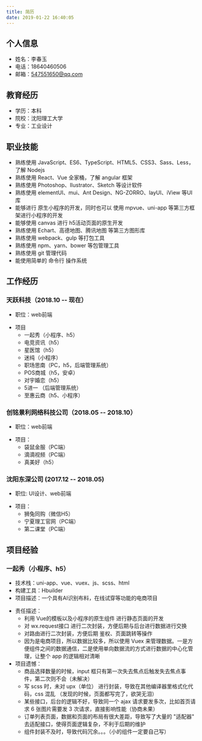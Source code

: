 ```yaml
---
title: 简历
date: 2019-01-22 16:40:05
---
```


## 个人信息
- 姓名：李春玉
- 电话：18640460506
- 邮箱：547551650@qq.com

## 教育经历
- 学历：本科
- 院校：沈阳理工大学
- 专业：工业设计

## 职业技能
- 熟练使用 JavaScript、ES6、TypeScript、HTML5、CSS3、Sass、Less，了解 Nodejs
- 熟练使用 React、Vue 全家桶，了解 angular 框架
- 熟练使用 Photoshop、Ilustrator、Sketch 等设计软件
- 熟练使用 elementUI、mui、Ant Design、NG-ZORRO、layUI、iView 等UI库
- 能够进行 原生小程序的开发，同时也可以 使用 mpvue、uni-app 等第三方框架进行小程序的开发
- 能够使用 canvas 进行 h5活动页面的原生开发
- 熟练使用 Echart、高德地图、腾讯地图 等第三方图形库
- 熟练使用 webpack、gulp 等打包工具
- 熟练使用 npm、yarn、bower 等包管理工具
- 熟练使用 git 管理代码
- 能使用简单的 命令行 操作系统

## 工作经历

### 天跃科技（2018.10 -- 现在）
- 职位：web前端
+ 项目
  - 一起秀（小程序、h5）
  - 电竞资讯（h5）
  - 星医馆（h5）
  - 迷纯（小程序）
  - 职场思南（PC，h5，后端管理系统）
  - POS商城（h5，安卓）
  - 对宇婚恋（h5）
  - 5进一 （后端管理系统）
  - 至惠云商（h5、小程序）

### 创铭景利网络科技公司（2018.05 -- 2018.10）
- 职位：web前端
+ 项目：
  - 袋鼠金服（PC端）
  - 滴滴视频（PC端）
  - 真美好（h5）

### 沈阳东深公司 (2017.12 -- 2018.05)
- 职位: UI设计、web前端
+ 项目：
  - 狮兔同购（微信H5）
  - 宁夏理工官网（PC端）
  - 第二课堂（PC端）

## 项目经验

### 一起秀（小程序、h5）
- 技术栈：uni-app、vue、vuex、js、scss、html
- 构建工具：Hbuilder
- 项目描述：一个具有AI识别布料，在线试穿等功能的电商项目
+ 责任描述：
  - 利用 Vue的模板以及小程序的原生组件 进行静态页面的开发
  - 对 wx.request接口 进行二次封装，方便后期与后台进行数据进行交换
  - 对路由进行二次封装，方便后期 鉴权、页面跳转等操作
  - 因为是电商项目，所以数据比较多，所以使用 Vuex 来管理数据。一是方便组件之间的数据通信，二是使用单向数据流的方式进行数据的中心化管理，让整个 app 的逻辑相对清晰
+ 项目遗憾：
  - 商品选择数量的时候，input 框只有第一次失去焦点后触发失去焦点事件，第二次则不会（未解决）
  - 写 scss 时，未对 upx（单位） 进行封装，导致在其他编译器里格式化代码，css 混乱 （发现的时候，页面都写完了，欲哭无泪）
  - 某些接口，后台的逻辑不好，导致同一个 ajax 请求要发多次，比如首页请求 6 张图片需要发 3 次请求，直接影响性能（协商未果）
  - 订单列表页面，数据和页面的布局有很大差距，导致写了大量的 "适配器" 去适配接口，使得页面逻辑复杂，不利于后期的维护
  - 组件封装不及时，导致代码冗余。。。（小的组件一定要自己写）



